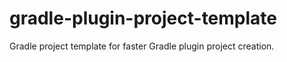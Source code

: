 gradle-plugin-project-template
==============================

Gradle project template for faster Gradle plugin project creation.



